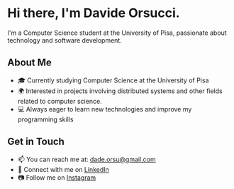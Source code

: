 # Hi there, I'm Davide Orsucci. 

I'm a Computer Science student at the University of Pisa, passionate about technology and software development.

## About Me

- 🎓 Currently studying Computer Science at the University of Pisa
- 🌍 Interested in projects involving distributed systems and other fields related to computer science.
- 💻 Always eager to learn new technologies and improve my programming skills

## Get in Touch

- 📫 You can reach me at: [dade.orsu@gmail.com](mailto:dade.orsu@gmail.com)
- 💼 Connect with me on [LinkedIn](https://www.linkedin.com/in/davide-orsucci-206319250/)
- 📷 Follow me on [Instagram](https://www.instagram.com/davide_orsucci/)

